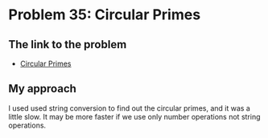 # Problem 35: Circular Primes

## The link to the problem

- [Circular Primes](https://projecteuler.net/problem=35)

## My approach

I used used string conversion to find out the circular primes, and it was a little slow.
It may be more faster if we use only number operations not string operations.
